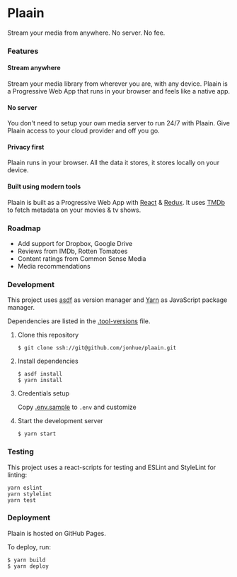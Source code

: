 # Plaain

Stream your media from anywhere. No server. No fee.

### Features

#### Stream anywhere

Stream your media library from wherever you are, with any device. Plaain is a Progressive Web App that runs in your browser and feels like a native app.

#### No server

You don't need to setup your own media server to run 24/7 with Plaain. Give Plaain access to your cloud provider and off you go.

#### Privacy first

Plaain runs in your browser. All the data it stores, it stores locally on your device.

#### Built using modern tools

Plaain is built as a Progressive Web App with [React](https://reactjs.org/) & [Redux](https://redux.js.org/). It uses [TMDb](https://www.themoviedb.org/) to fetch metadata on your movies & tv shows.

### Roadmap

* Add support for Dropbox, Google Drive
* Reviews from IMDb, Rotten Tomatoes
* Content ratings from Common Sense Media
* Media recommendations

### Development

This project uses [asdf](https://github.com/asdf-vm/asdf) as version manager and [Yarn](https://github.com/yarnpkg/yarn) as JavaScript package manager.

Dependencies are listed in the [.tool-versions](.tool-versions) file.

1. Clone this repository

    `$ git clone ssh://git@github.com/jonhue/plaain.git`

2. Install dependencies

    ```
    $ asdf install
    $ yarn install
    ```

3. Credentials setup

    Copy [.env.sample](.env.sample) to `.env` and customize

4. Start the development server

    `$ yarn start`

### Testing

This project uses a react-scripts for testing and ESLint and StyleLint for linting:

```
yarn eslint
yarn stylelint
yarn test
```

### Deployment

Plaain is hosted on GitHub Pages.

To deploy, run:

```
$ yarn build
$ yarn deploy
```

